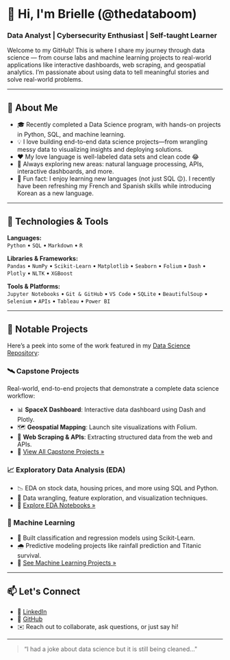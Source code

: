 <!---
blboomer18/blboomer18 is a ✨ special ✨ repository because its `README.md` (this file) appears on your GitHub profile.
You can click the Preview link to take a look at your changes.
--->
# 👋 Hi, I'm Brielle (@thedataboom)  
### Data Analyst | Cybersecurity Enthusiast | Self-taught Learner

Welcome to my GitHub! This is where I share my journey through data science — from course labs and machine learning projects to real-world applications like interactive dashboards, web scraping, and geospatial analytics. I’m passionate about using data to tell meaningful stories and solve real-world problems.

---

## 🚀 About Me

- 🎓 Recently completed a Data Science program, with hands-on projects in Python, SQL, and machine learning.
- 💡 I love building end-to-end data science projects—from wrangling messy data to visualizing insights and deploying solutions.
- ♥️ My love language is well-labeled data sets and clean code 😂 
- 🧠 Always exploring new areas: natural language processing, APIs, interactive dashboards, and more.
- 🐶 Fun fact: I enjoy learning new languages (not just SQL 😉). I recently have been refreshing my French and Spanish skills while introducing Korean as a new language.
---

## 🧰 Technologies & Tools

**Languages:**  
`Python` • `SQL` • `Markdown` • `R`

**Libraries & Frameworks:**  
`Pandas` • `NumPy` • `Scikit-Learn` • `Matplotlib` • `Seaborn` • `Folium` • `Dash` • `Plotly` • `NLTK` • `XGBoost`

**Tools & Platforms:**  
`Jupyter Notebooks` • `Git & GitHub` • `VS Code` • `SQLite` • `BeautifulSoup` • `Selenium` • `APIs` • `Tableau` • `Power BI`

---

## 📂 Notable Projects

Here’s a peek into some of the work featured in my [Data Science Repository](https://github.com/thedataboom/Data-Science):

### 🛰️ Capstone Projects
Real-world, end-to-end projects that demonstrate a complete data science workflow:
- 📊 **SpaceX Dashboard**: Interactive data dashboard using Dash and Plotly.
- 🗺️ **Geospatial Mapping**: Launch site visualizations with Folium.
- 🔎 **Web Scraping & APIs**: Extracting structured data from the web and APIs.
- 📄 [View All Capstone Projects »](https://github.com/thedataboom/Data-Science/tree/main/Capstone-Projects)

### 📈 Exploratory Data Analysis (EDA)
- 📉 EDA on stock data, housing prices, and more using SQL and Python.
- 🧼 Data wrangling, feature exploration, and visualization techniques.
- 📄 [Explore EDA Notebooks »](https://github.com/thedataboom/Data-Science/tree/main/Exploratory-Data-Analysis)

### 🤖 Machine Learning
- 🧠 Built classification and regression models using Scikit-Learn.
- 🌧️ Predictive modeling projects like rainfall prediction and Titanic survival.
- 📄 [See Machine Learning Projects »](https://github.com/thedataboom/Data-Science/tree/main/Machine-Learning)

---

## 📫 Let's Connect

- 💼 [LinkedIn](https://www.linkedin.com/in/gabrielleboomer-securedata/)
- 🐙 [GitHub](https://github.com/thedataboom)
- ✉️ Reach out to collaborate, ask questions, or just say hi!

---

> “I had a joke about data science but it is still being cleaned..."
